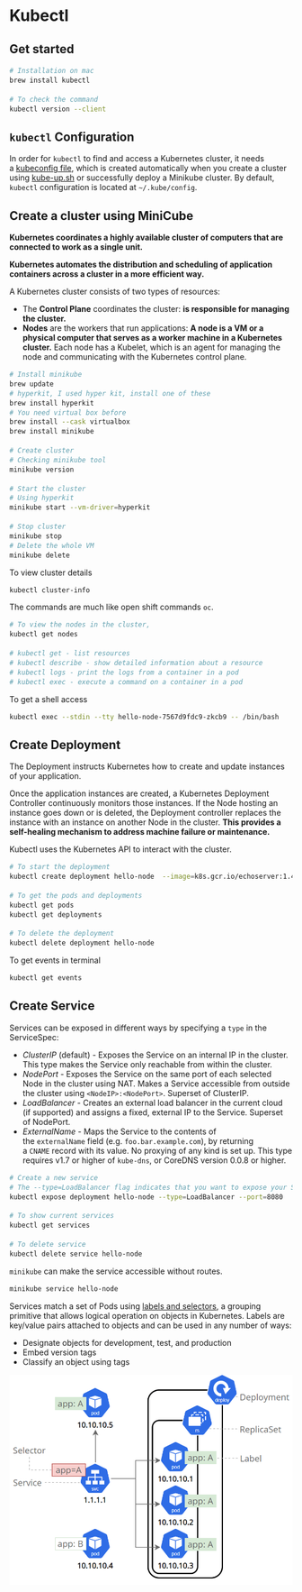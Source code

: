 # Kubectl

## Get started

```bash
# Installation on mac
brew install kubectl

# To check the command
kubectl version --client
```

## `kubectl` Configuration

In order for `kubectl` to find and access a Kubernetes cluster, it needs a [kubeconfig file](https://kubernetes.io/docs/concepts/configuration/organize-cluster-access-kubeconfig/), which is created automatically when you create a cluster using [kube-up.sh](https://github.com/kubernetes/kubernetes/blob/master/cluster/kube-up.sh) or successfully deploy a Minikube cluster. By default, `kubectl` configuration is located at `~/.kube/config`.

## Create a cluster using MiniCube

**Kubernetes coordinates a highly available cluster of computers that are connected to work as a single unit.**

**Kubernetes automates the distribution and scheduling of application containers across a cluster in a more efficient way.**

A Kubernetes cluster consists of two types of resources:

- The **Control Plane** coordinates the cluster: **is responsible for managing the cluster.**
- **Nodes** are the workers that run applications: **A node is a VM or a physical computer that serves as a worker machine in a Kubernetes cluster.** Each node has a Kubelet, which is an agent for managing the node and communicating with the Kubernetes control plane.

```bash
# Install minikube 
brew update
# hyperkit, I used hyper kit, install one of these
brew install hyperkit
# You need virtual box before
brew install --cask virtualbox
brew install minikube

# Create cluster
# Checking minikube tool
minikube version

# Start the cluster
# Using hyperkit 
minikube start --vm-driver=hyperkit

# Stop cluster
minikube stop
# Delete the whole VM 
minikube delete
```

To view cluster details

```bash
kubectl cluster-info
```

The commands are much like open shift commands `oc`.

```bash
# To view the nodes in the cluster,
kubectl get nodes

# kubectl get - list resources
# kubectl describe - show detailed information about a resource
# kubectl logs - print the logs from a container in a pod
# kubectl exec - execute a command on a container in a pod
```

To get a shell access

```bash
kubectl exec --stdin --tty hello-node-7567d9fdc9-zkcb9 -- /bin/bash
```

## Create  Deployment

The Deployment instructs Kubernetes how to create and update instances of your application.

Once the application instances are created, a Kubernetes Deployment Controller continuously monitors those instances. If the Node hosting an instance goes down or is deleted, the Deployment controller replaces the instance with an instance on another Node in the cluster. **This provides a self-healing mechanism to address machine failure or maintenance.**

Kubectl uses the Kubernetes API to interact with the cluster.

```bash
# To start the deployment 
kubectl create deployment hello-node  --image=k8s.gcr.io/echoserver:1.4

# To get the pods and deployments
kubectl get pods
kubectl get deployments

# To delete the deployment
kubectl delete deployment hello-node
```

To get events in terminal

```bash
kubectl get events
```

## Create Service

Services can be exposed in different ways by specifying a `type` in the ServiceSpec:

- *ClusterIP* (default) - Exposes the Service on an internal IP in the cluster. This type makes the Service only reachable from within the cluster.
- *NodePort* - Exposes the Service on the same port of each selected Node in the cluster using NAT. Makes a Service accessible from outside the cluster using `<NodeIP>:<NodePort>`. Superset of ClusterIP.
- *LoadBalancer* - Creates an external load balancer in the current cloud (if supported) and assigns a fixed, external IP to the Service. Superset of NodePort.
- *ExternalName* - Maps the Service to the contents of the `externalName` field (e.g. `foo.bar.example.com`), by returning a `CNAME` record with its value. No proxying of any kind is set up. This type requires v1.7 or higher of `kube-dns`, or CoreDNS version 0.0.8 or higher.

```bash
# Create a new service
# The --type=LoadBalancer flag indicates that you want to expose your Service outside of the cluster.
kubectl expose deployment hello-node --type=LoadBalancer --port=8080

# To show current services
kubectl get services

# To delete service
kubectl delete service hello-node
```

`minikube` can make the service accessible without routes.

```bash
minikube service hello-node
```

Services match a set of Pods using [labels and selectors](https://kubernetes.io/docs/concepts/overview/working-with-objects/labels), a grouping primitive that allows logical operation on objects in Kubernetes. Labels are key/value pairs attached to objects and can be used in any number of ways:

- Designate objects for development, test, and production
- Embed version tags
- Classify an object using tags

![Untitled](Kubectl%2015099bdc205a428b9e60dc59bfaf1579/Untitled.png)